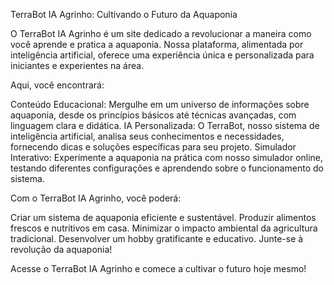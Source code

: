 TerraBot IA Agrinho: Cultivando o Futuro da Aquaponia

O TerraBot IA Agrinho é um site dedicado a revolucionar a maneira como você aprende e pratica a aquaponia. Nossa plataforma, alimentada por inteligência artificial, oferece uma experiência única e personalizada para iniciantes e experientes na área.

Aqui, você encontrará:

Conteúdo Educacional: Mergulhe em um universo de informações sobre aquaponia, desde os princípios básicos até técnicas avançadas, com linguagem clara e didática.
IA Personalizada: O TerraBot, nosso sistema de inteligência artificial, analisa seus conhecimentos e necessidades, fornecendo dicas e soluções específicas para seu projeto.
Simulador Interativo: Experimente a aquaponia na prática com nosso simulador online, testando diferentes configurações e aprendendo sobre o funcionamento do sistema.

Com o TerraBot IA Agrinho, você poderá:

Criar um sistema de aquaponia eficiente e sustentável.
Produzir alimentos frescos e nutritivos em casa.
Minimizar o impacto ambiental da agricultura tradicional.
Desenvolver um hobby gratificante e educativo.
Junte-se à revolução da aquaponia!

Acesse o TerraBot IA Agrinho e comece a cultivar o futuro hoje mesmo!
